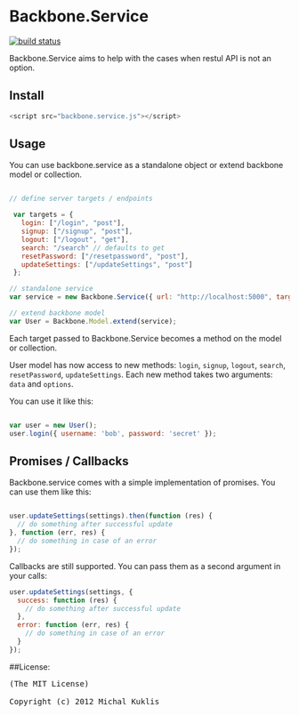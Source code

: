 Backbone.Service
================
[![build status](https://secure.travis-ci.org/mkuklis/backbone.service.png)](http://travis-ci.org/mkuklis/backbone.service)

Backbone.Service aims to help with the cases when restul API is not an option.

## Install

````javascript
<script src="backbone.service.js"></script>
````

## Usage

You can use backbone.service as a standalone object or extend backbone model or collection.

````javascript

// define server targets / endpoints

 var targets = {
   login: ["/login", "post"],
   signup: ["/signup", "post"],
   logout: ["/logout", "get"],
   search: "/search" // defaults to get
   resetPassword: ["/resetpassword", "post"],
   updateSettings: ["/updateSettings", "post"]
 };

// standalone service
var service = new Backbone.Service({ url: "http://localhost:5000", targets: targets });

// extend backbone model
var User = Backbone.Model.extend(service);

````

Each target passed to Backbone.Service becomes a method on the model or collection.

User model has now access to new methods: `login`, `signup`, `logout`, `search`, `resetPassword`, `updateSettings`.
Each new method takes two arguments: `data` and `options`.

You can use it like this:

````javascript

var user = new User();
user.login({ username: 'bob', password: 'secret' });

````

## Promises / Callbacks

Backbone.service comes with a simple implementation of promises. You can use them like this:

````javascript

user.updateSettings(settings).then(function (res) {
  // do something after successful update
}, function (err, res) {
  // do something in case of an error
});


````

Callbacks are still supported. You can pass them as a second argument in your calls:

````javascript
user.updateSettings(settings, {
  success: function (res) {
    // do something after successful update
  },
  error: function (err, res) {
    // do something in case of an error
  }
});

````

##License:
<pre>
(The MIT License)

Copyright (c) 2012 Michal Kuklis

</pre>
